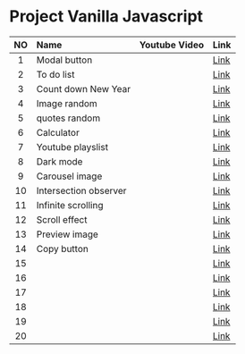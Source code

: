 # Project Vanilla Javascript

| NO  | Name                  | Youtube Video  | Link     |
| :-: | :-------------------- | -------------- | -------- |
|  1  | Modal button          |                | [Link]() |
|  2  | To do list            |                | [Link]() |
|  3  | Count down New Year   |                | [Link]() |
|  4  | Image random          |                | [Link]() |
|  5  | quotes random         |                | [Link]() |
|  6  | Calculator            |                | [Link]() |
|  7  | Youtube playslist     |                | [Link]() |
|  8  | Dark mode             |                | [Link]() |
|  9  | Carousel image        |                | [Link]() |
| 10  | Intersection observer |                | [Link]() |
| 11  | Infinite scrolling    |                | [Link]() |
| 12  | Scroll effect         |                | [Link]() |
| 13  | Preview image         |                | [Link]() |
| 14  | Copy button           |                | [Link]() |
| 15  |                       |                | [Link]() |
| 16  |                       |                | [Link]() |
| 17  |                       |                | [Link]() |
| 18  |                       |                | [Link]() |
| 19  |                       |                | [Link]() |
| 20  |                       |                | [Link]() |
